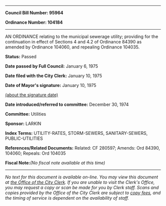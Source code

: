 

********

**Council Bill Number: 95964**
   
**Ordinance Number: 104184**
********

 AN ORDINANCE relating to the municipal sewerage utility; providing for the continuation in effect of Sections 4 and 4.2 of Ordinance 84390 as amended by Ordinance 104060, and repealing Ordinance 104035.

**Status:** Passed
   
**Date passed by Full Council:** January 6, 1975
   
**Date filed with the City Clerk:** January 10, 1975
   
**Date of Mayor's signature:** January 10, 1975
   
[(about the signature date)](/~public/approvaldate.htm)
   
   
   
**Date introduced/referred to committee:** December 30, 1974
   
**Committee:** Utilities
   
**Sponsor:** LARKIN
   
   
**Index Terms:** UTILITY-RATES, STORM-SEWERS, SANITARY-SEWERS, PUBLIC-UTILITIES

**References/Related Documents:** Related: CF 280597; Amends: Ord 84390, 104060; Repeals: Ord 104035

**Fiscal Note:**_(No fiscal note available at this time)_
********

_No text for this document is available on-line. You may view this document at [the Office of the City Clerk](http://www.seattle.gov/leg/clerk/contactUs.htm). If you are unable to visit the Clerk's Office, you may request a copy or scan be made for you by Clerk staff. Scans and copies provided by the Office of the City Clerk are subject to [copy fees](http://clerk.seattle.gov/~public/clerkfees.htm), and the timing of service is dependent on the availability of staff._

